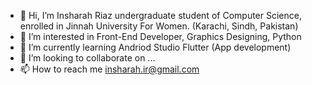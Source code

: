 - 👋 Hi, I’m Insharah Riaz undergraduate student of Computer Science, enrolled in Jinnah University For Women. (Karachi, Sindh, Pakistan)
- 👀 I’m interested in Front-End Developer, Graphics Designing, Python 
- 🌱 I’m currently learning Andriod Studio Flutter (App development)
- 💞️ I’m looking to collaborate on ...
- 📫 How to reach me insharah.ir@gmail.com

<!---
Insharah05678/Insharah05678 is a ✨ special ✨ repository because its `README.md` (this file) appears on your GitHub profile.
You can click the Preview link to take a look at your changes.
--->
